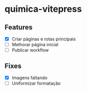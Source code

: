 # quimica-vitepress

## Features

- [x] Criar páginas e rotas principais
- [ ] Melhorar página inicial
- [ ] Publicar workflow

## Fixes

- [x] Imagens faltando
- [ ] Uniformizar formatação
